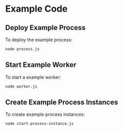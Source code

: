 # Example Code

## Deploy Example Process

To deploy the example process:

```bash
node process.js
```

## Start Example Worker

To start a example worker:

```bash
node worker.js
```

## Create Example Process Instances

To create example process instances:

```bash
node start-process-instance.js
```
